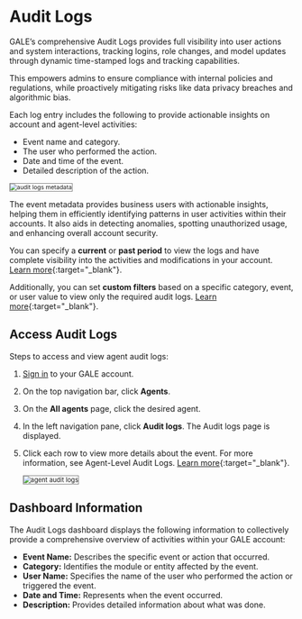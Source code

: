 # Audit Logs

GALE’s comprehensive Audit Logs provides full visibility into user actions and system interactions, tracking logins, role changes, and model updates through dynamic time-stamped logs and tracking capabilities.

This empowers admins to ensure compliance with internal policies and regulations, while proactively mitigating risks like data privacy breaches and algorithmic bias.

Each log entry includes the following to provide actionable insights on account and agent-level activities:

- Event name and category.
- The user who performed the action.
- Date and time of the event.
- Detailed description of the action.

<img src="../images/agent_audit_log_details.png" alt="audit logs metadata" title="audit logs metadata" style="border: 1px solid gray; zoom:75%;">

The event metadata provides business users with actionable insights, helping them in efficiently identifying patterns in user activities within their accounts. It also aids in detecting anomalies, spotting unauthorized usage, and enhancing overall account security.

You can specify a **current** or **past period** to view the logs and have complete visibility into the activities and modifications in your account. [Learn more](./audit-logs.md#steps-to-set-time-range-for-audit-logs){:target="_blank"}.

Additionally, you can set **custom filters** based on a specific category, event, or user value to view only the required audit logs. [Learn more](./audit-logs.md#steps-to-add-a-custom-filter){:target="_blank"}.

## Access Audit Logs

Steps to access and view agent audit logs:

1. [Sign in](https://galeadmin-kore.github.io/docs/gale/getting-started/sign-up-sign-in/#sign-in-to-gale) to your GALE account.
2. On the top navigation bar, click **Agents**.
3. On the **All agents** page, click the desired agent.
4. In the left navigation pane, click **Audit logs**. The Audit logs page is displayed. 
5. Click each row to view more details about the event. For more information, see Agent-Level Audit Logs. [Learn more](../settings/monitoring/audit-logs.md){:target="_blank"}.

    <img src="../images/agent_audit_log.png" alt="agent audit logs" title="agent audit logs" style="border: 1px solid gray; zoom:80%;">

## Dashboard Information

The Audit Logs dashboard displays the following information to collectively provide a comprehensive overview of activities within your GALE account:

* **Event Name:** Describes the specific event or action that occurred.
* **Category:** Identifies the module or entity affected by the event.
* **User Name:** Specifies the name of the user who performed the action or triggered the event.
* **Date and Time:** Represents when the event occurred.
* **Description:** Provides detailed information about what was done.  


